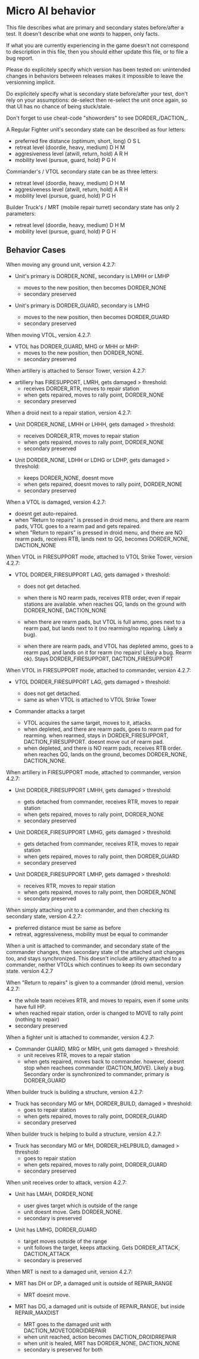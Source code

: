 # Micro AI behavior
This file describes what are primary and secondary states before/after a test.
It doesn't describe what one *wants* to happen, only facts.

If what you are currently experiencing in the game doesn't not correspond to
description in this file, then you should either update this file,
or to file a bug report.

Please do explicitely specify which version has been tested on: unintended changes
in behaviors between releases makes it impossible to leave the versionning implicit.

Do explicitely specify what is secondary state before/after your test, don't rely on
your assumptions: de-select then re-select the unit once again, so that UI has no chance
of being stuck/stale.

Don't forget to use cheat-code "showorders" to see DORDER_/DACTION_.

A Regular Fighter unit's secondary state can be described as four letters:
- preferred fire distance (optimum, short, long) O S L
- retreat level (doordie, heavy, medium) D H M
- aggresiveness level (atwill, return, hold) A R H
- mobility level (pursue, guard, hold) P G H

Commander's / VTOL secondary state can be as three letters:
- retreat level (doordie, heavy, medium) D H M
- aggresiveness level (atwill, return, hold) A R H
- mobility level (pursue, guard, hold) P G H

Builder Truck's / MRT (mobile repair turret) secondary state has only 2 parameters:
- retreat level (doordie, heavy, medium) D H M
- mobility level (pursue, guard, hold) P G H


## Behavior Cases


When moving any ground unit, version 4.2.7:
* Unit's primary is DORDER_NONE, secondary is LMHH or LMHP
   - moves to the new position, then becomes DORDER_NONE
   - secondary preserved

* Unit's primary is DORDER_GUARD, secondary is LMHG
   - moves to the new position, then becomes DORDER_GUARD
   - secondary preserved


When moving VTOL, version 4.2.7:
* VTOL has DORDER_GUARD, MHG or MHH or MHP:
   - moves to the new position, then DORDER_NONE.
   - secondary preserved


When artillery is attached to Sensor Tower, version 4.2.7:
* artillery has FIRESUPPORT, LMRH, gets damaged > threshold:
   - receives DORDER_RTR, moves to repair station
   - when gets repaired, moves to rally point, DORDER_NONE
   - secondary preserved


When a droid next to a repair station, version 4.2.7:
* Unit DORDER_NONE, LMHH or LHHH, gets damaged > threshold:
   - receives DORDER_RTR, moves to repair station
   - when gets repaired, moves to rally point, DORDER_NONE
   - secondary preserved

* Unit DORDER_NONE, LDHH or LDHG or LDHP, gets damaged > threshold:
   - keeps DORDER_NONE, doesnt move
   - when gets repaired, doesnt moves to rally point, DORDER_NONE
   - secondary preserved


When a VTOL is damaged, version 4.2.7:
- doesnt get auto-repaired.
- when "Return to repairs" is pressed in droid menu,
  and there are rearm pads,
  VTOL goes to a rearm pad and gets repaired.
- when "Return to repairs" is pressed in droid menu,
  and there are NO rearm pads,
  receives RTB, lands next to QG,
  becomes DORDER_NONE, DACTION_NONE


When VTOL in FIRESUPPORT mode, attached to VTOL Strike Tower, version 4.2.7:
* VTOL DORDER_FIRESUPPORT LAG, gets damaged > threshold:
   - does not get detached. 
   - when there is NO rearm pads, receives RTB order, even if repair stations
   are available. 
   when reaches QG, lands on the ground with DORDER_NONE, DACTION_NONE
   - when there are rearm pads, but VTOL is full ammo,
   goes next to a rearm pad, but lands next to it (no rearming/no reparing. Likely a bug).
   
   - when there are rearm pads, and VTOL has depleted ammo,
   goes to a rearm pad, and lands on it for rearm (no repairs! Likely a bug. Rearm ok). 
   Stays DORDER_FIRESUPPORT, DACTION_FIRESUPPORT


When VTOL in FIRESUPPORT mode, attached to commander, version 4.2.7:

* VTOL DORDER_FIRESUPPORT LAG, gets damaged > threshold:
   - does not get detached. 
   - same as when VTOL is attached to VTOL Strike Tower

* Commander attacks a target
   - VTOL acquires the same target, moves to it, attacks.
   - when depleted, 
   and there are rearm pads, goes to rearm pad for rearming.
   when rearmed, stays in DORDER_FIRESUPPORT, DACTION_FIRESUPPORT. 
   doesnt move out of rearm pad.
   - when depleted, 
   and there is NO rearm pads, receives RTB order.
   when reaches QG, lands on the ground, becomes DORDER_NONE, DACTION_NONE.
   

When artillery in FIRESUPPORT mode, attached to commander, version 4.2.7:
* Unit DORDER_FIRESUPPORT LMHH, gets damaged > threshold:
   - gets detached from commander, receives RTR, moves to repair station
   - when gets repaired, moves to rally point, DORDER_NONE
   - secondary preserved

* Unit DORDER_FIRESUPPORT LMHG, gets damaged > threshold:
   - gets detached from commander, receives RTR, moves to repair station
   - when gets repaired, moves to rally point, then DORDER_GUARD
   - secondary preserved

* Unit DORDER_FIRESUPPORT LMHP, gets damaged > threshold:
   - receives RTR, moves to repair station
   - when gets repaired, moves to rally point, then DORDER_NONE
   - secondary preserved


When simply attaching unit to a commander, and then checking its secondary state, version 4.2.7:
- preferred distance must be same as before
- retreat, aggressiveness, mobility must be equal to commander


When a unit is attached to commander, and secondary state of
the commander changes, then secondary state of the attached unit changes too,
and stays synchronized. This doesn't include artillery attached to a commander, neither VTOLs
which continues to keep its own secondary state. version 4.2.7


When "Return to repairs" is given to a commander (droid menu), version 4.2.7:
- the whole team receives RTR, and moves to repairs, even if some units have full HP.
- when reached repair station, order is changed to MOVE to rally point (nothing to repair)
- secondary preserved


When a fighter unit is attached to commander, version 4.2.7:
* Commander GUARD, MRG or MRH, unit gets damaged > threshold:
   - unit receives RTR, moves to a repair station
   - when gets repaired, moves back to commander.
   however, doesnt stop when reachees commander (DACTION_MOVE). Likely a bug.
   Secondary order is synchronized to commander, primary is DORDER_GUARD


When builder truck is building a structure, version 4.2.7:
* Truck has secondary MG or MH, DORDER_BUILD, damaged > threshold:
   - goes to repair station
   - when gets repaired, moves to rally point, DORDER_GUARD
   - secondary preserved


When builder truck is helping to build a structure, version 4.2.7:
* Truck has secondary MG or MH, DORDER_HELPBUILD, damaged > threshold:
   - goes to repair station
   - when gets repaired, moves to rally point, DORDER_GUARD
   - secondary preserved


When unit receives order to attack, version 4.2.7:
* Unit has LMAH, DORDER_NONE
   - user gives target which is outside of the range
   - unit doesnt move. Gets DORDER_NONE.
   - secondary is preserved

* Unit has LMHG, DORDER_GUARD
   - target moves outside of the range
   - unit follows the target, keeps attacking. Gets DORDER_ATTACK, DACTION_ATTACK
   - secondary is preserved


When MRT is next to a damaged unit, version 4.2.7:
* MRT has DH or DP, a damaged unit is outside of REPAIR_RANGE
   - MRT doesnt move.

* MRT has DG, a damaged unit is outside of REPAIR_RANGE, but inside REPAIR_MAXDIST
   - MRT goes to the damaged unit with DACTION_MOVETODROIDREPAIR
   - when unit reached, action becomes DACTION_DROIDRREPAIR
   - when unit is healed, MRT has DORDER_NONE, DACTION_NONE
   - secondary is preserved for both

